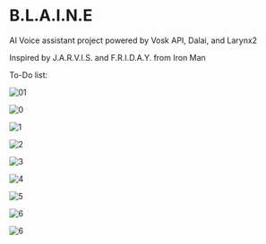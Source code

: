 # B.L.A.I.N.E
AI Voice assistant project powered by Vosk API, Dalai, and Larynx2

Inspired by J.A.R.V.I.S. and F.R.I.D.A.Y. from Iron Man

To-Do list:

![01](https://img.shields.io/badge/Complete%20ToDo%20List-Complete-brightgreen)

![0](https://img.shields.io/badge/Rethink%20Name-Incomplete-red)

![1](https://img.shields.io/badge/Deploy%20Vosk-Incomplete-red)

![2](https://img.shields.io/badge/Integrate%20Vosk-Incomplete-red)

![3](https://img.shields.io/badge/Deploy%20Dalai-Incomplete-red)

![4](https://img.shields.io/badge/Integrate%20Dalai-Incomplete-red)

![5](https://img.shields.io/badge/Deploy%20Larynx2-Incomplete-red)

![6](https://img.shields.io/badge/Integrate%20Larynx2-Incomplete-red)

![6](https://img.shields.io/badge/Add%20more%20functionality-Incomplete-red)
